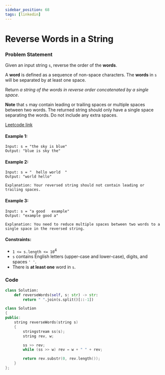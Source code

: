 ```yaml
---
sidebar_position: 68
tags: [linkedin]
---
```


# Reverse Words in a String

### Problem Statement

Given an input string `s`, reverse the order of the **words**.

A **word** is defined as a sequence of non-space characters. The **words** in `s` will be separated by at least one space.

Return _a string of the words in reverse order concatenated by a single space_.

**Note** that `s` may contain leading or trailing spaces or multiple spaces between two words. The returned string should only have a single space separating the words. Do not include any extra spaces.

[Leetcode link](https://leetcode.com/problems/reverse-words-in-a-string)

#### Example 1:

```
Input: s = "the sky is blue"
Output: "blue is sky the"
```

#### Example 2:

```
Input: s = "  hello world  "
Output: "world hello"

Explanation: Your reversed string should not contain leading or trailing spaces.
```

#### Example 3:

```
Input: s = "a good   example"
Output: "example good a"

Explanation: You need to reduce multiple spaces between two words to a single space in the reversed string.
```

#### Constraints:

- `1 <= s.length <= 10`<sup>4</sup>
- `s` contains English letters (upper-case and lower-case), digits, and spaces `' '`.
- There is **at least one** word in `s`.

### Code

```python title="Python Code"
class Solution:
    def reverseWords(self, s: str) -> str:
        return " ".join(s.split()[::-1])

```

```cpp title="C++ Code"
class Solution
{
public:
    string reverseWords(string s)
    {
        stringstream ss(s);
        string rev, w;

        ss >> rev;
        while (ss >> w) rev = w + " " + rev;

        return rev.substr(0, rev.length());
    }
};
```
